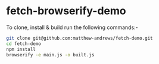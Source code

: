 fetch-browserify-demo
=====================

To clone, install & build run the following commands:-

```sh
git clone git@github.com:matthew-andrews/fetch-demo.git
cd fetch-demo
npm install
browserify -e main.js -o built.js
```
